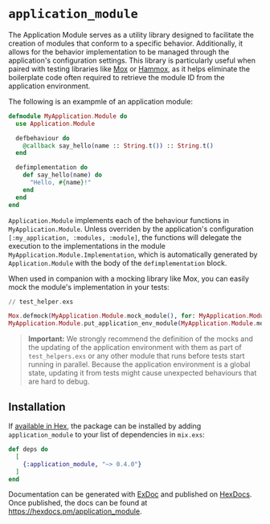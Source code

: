 # `application_module`

The Application Module serves as a utility library designed to facilitate the creation of modules that conform to a specific behavior. Additionally, it allows for the behavior implementation to be managed through the application's configuration settings. This library is particularly useful when paired with testing libraries like [Mox](https://github.com/dashbitco/mox) or [Hammox](https://github.com/msz/hammox), as it helps eliminate the boilerplate code often required to retrieve the module ID from the application environment.

The following is an exampmle of an application module:

```elixir
defmodule MyApplication.Module do
  use Application.Module

  defbehaviour do
    @callback say_hello(name :: String.t()) :: String.t()
  end

  defimplementation do
    def say_hello(name) do
      "Hello, #{name}!"
    end
  end
end
```

`Application.Module` implements each of the behaviour functions in `MyApplication.Module`. Unless overriden by the application's configuration `[:my_application, :modules, :module]`, the functions will delegate the execution to the implementations in the module `MyApplication.Module.Implementation`, which is automatically generated by `Application.Module` with the body of the `defimplementation` block.

When used in companion with a mocking library like Mox, you can easily mock the module's implementation in your tests:

```elixir
// test_helper.exs

Mox.defmock(MyApplication.Module.mock_module(), for: MyApplication.Module.behaviour_module())
MyApplication.Module.put_application_env_module(MyApplication.Module.mock_module())
```

> **Important:** We strongly recommend the definition of the mocks and the updating of the application environment with them as part of `test_helpers.exs` or any other module that runs before tests start running in parallel. Because the application environment is a global state, updating it from tests might cause unexpected behaviours that are hard to debug.

## Installation

If [available in Hex](https://hex.pm/docs/publish), the package can be installed
by adding `application_module` to your list of dependencies in `mix.exs`:

```elixir
def deps do
  [
    {:application_module, "~> 0.4.0"}
  ]
end
```

Documentation can be generated with [ExDoc](https://github.com/elixir-lang/ex_doc)
and published on [HexDocs](https://hexdocs.pm). Once published, the docs can
be found at <https://hexdocs.pm/application_module>.

